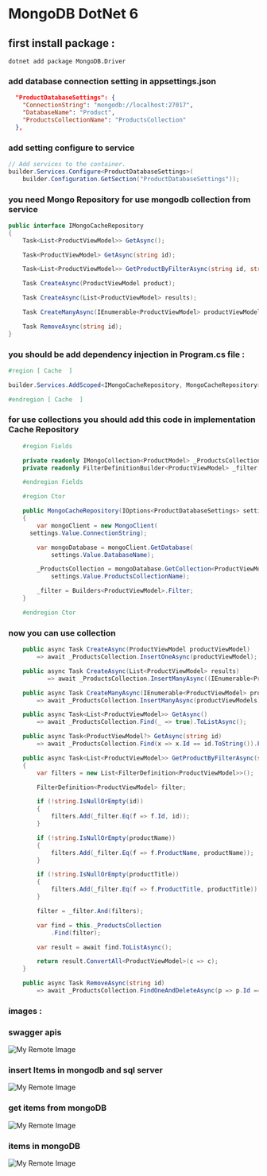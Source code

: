 # MongoDB DotNet 6

## first install package :
```
dotnet add package MongoDB.Driver
```

### add database connection setting in appsettings.json

```json
  "ProductDatabaseSettings": {
    "ConnectionString": "mongodb://localhost:27017",
    "DatabaseName": "Product",
    "ProductsCollectionName": "ProductsCollection"
  },
```

### add setting configure to service

```csharp
// Add services to the container.
builder.Services.Configure<ProductDatabaseSettings>(
    builder.Configuration.GetSection("ProductDatabaseSettings"));
```

### you need Mongo Repository for use mongodb collection from service

```csharp
public interface IMongoCacheRepository
{
    Task<List<ProductViewModel>> GetAsync();

    Task<ProductViewModel> GetAsync(string id);

    Task<List<ProductViewModel>> GetProductByFilterAsync(string id, string productName, string productTitle);

    Task CreateAsync(ProductViewModel product);

    Task CreateAsync(List<ProductViewModel> results);

    Task CreateManyAsync(IEnumerable<ProductViewModel> productViewModels);

    Task RemoveAsync(string id);
}
```

### you should be add dependency injection in Program.cs file :

```csharp
#region [ Cache  ]

builder.Services.AddScoped<IMongoCacheRepository, MongoCacheRepository>();

#endregion [ Cache  ]
```

### for use collections you should add this code in implementation Cache Repository

```csharp
    #region Fields

    private readonly IMongoCollection<ProductModel> _ProductsCollection;
    private readonly FilterDefinitionBuilder<ProductViewModel> _filter;

    #endregion Fields

    #region Ctor

    public MongoCacheRepository(IOptions<ProductDatabaseSettings> settings)
    {
        var mongoClient = new MongoClient(
      settings.Value.ConnectionString);

        var mongoDatabase = mongoClient.GetDatabase(
            settings.Value.DatabaseName);

        _ProductsCollection = mongoDatabase.GetCollection<ProductViewModel>(
            settings.Value.ProductsCollectionName);

        _filter = Builders<ProductViewModel>.Filter;
    }

    #endregion Ctor
```


### now you can use collection 

```csharp
    public async Task CreateAsync(ProductViewModel productViewModel)
        => await _ProductsCollection.InsertOneAsync(productViewModel);

    public async Task CreateAsync(List<ProductViewModel> results)
           => await _ProductsCollection.InsertManyAsync((IEnumerable<ProductViewModel>)results);

    public async Task CreateManyAsync(IEnumerable<ProductViewModel> productViewModels)
        => await _ProductsCollection.InsertManyAsync(productViewModels);

    public async Task<List<ProductViewModel>> GetAsync()
        => await _ProductsCollection.Find(_ => true).ToListAsync();

    public async Task<ProductViewModel?> GetAsync(string id)
        => await _ProductsCollection.Find(x => x.Id == id.ToString()).FirstOrDefaultAsync();

    public async Task<List<ProductViewModel>> GetProductByFilterAsync(string id, string productName, string productTitle)
    {
        var filters = new List<FilterDefinition<ProductViewModel>>();

        FilterDefinition<ProductViewModel> filter;

        if (!string.IsNullOrEmpty(id))
        {
            filters.Add(_filter.Eq(f => f.Id, id));
        }

        if (!string.IsNullOrEmpty(productName))
        {
            filters.Add(_filter.Eq(f => f.ProductName, productName));
        }

        if (!string.IsNullOrEmpty(productTitle))
        {
            filters.Add(_filter.Eq(f => f.ProductTitle, productTitle));
        }

        filter = _filter.And(filters);

        var find = this._ProductsCollection
            .Find(filter);

        var result = await find.ToListAsync();

        return result.ConvertAll<ProductViewModel>(c => c);
    }

    public async Task RemoveAsync(string id)
        => await _ProductsCollection.FindOneAndDeleteAsync(p => p.Id == id);
```

### images : 

### swagger apis
![My Remote Image](https://github.com/nosratifarhad/MongoDB/blob/main/imgs/Annotation2.jpg)

### insert Items in mongodb and sql server
![My Remote Image](https://github.com/nosratifarhad/MongoDB/blob/main/imgs/Annotation4.jpg)

### get items from mongoDB 
![My Remote Image](https://github.com/nosratifarhad/MongoDB/blob/main/imgs/Annotation1.jpg)

### items in mongoDB 
![My Remote Image](https://github.com/nosratifarhad/MongoDB/blob/main/imgs/Annotation5.jpg)



